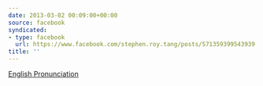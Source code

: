 ```yaml
---
date: 2013-03-02 00:09:00+00:00
source: facebook
syndicated:
- type: facebook
  url: https://www.facebook.com/stephen.roy.tang/posts/571359399543939
title: ''
---
```


[English Pronunciation](http://www.thepoke.co.uk/2011/12/23/english-pronunciation/)